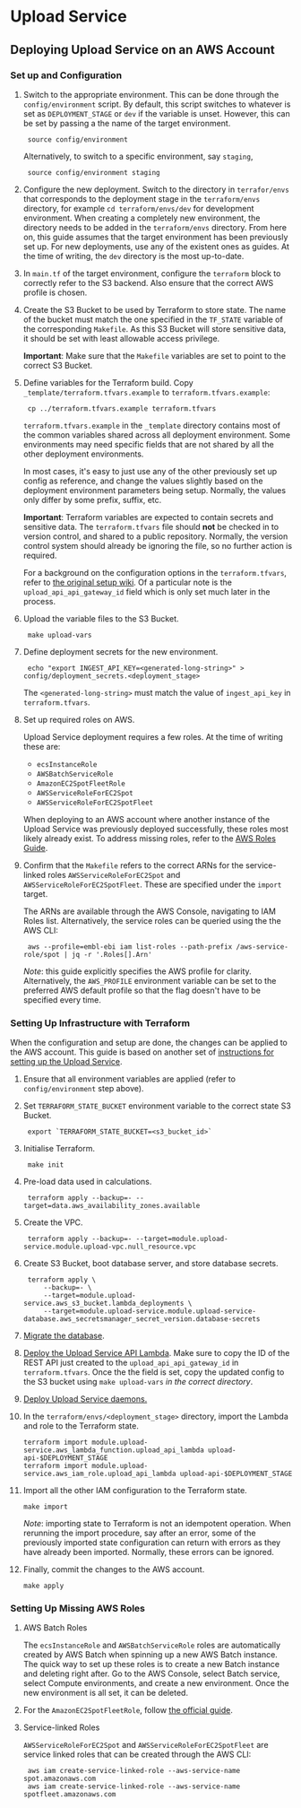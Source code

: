 # Upload Service

## Deploying Upload Service on an AWS Account

### Set up and Configuration

1. Switch to the appropriate environment. This can be done through the `config/environment` script. By default, 
this script switches to whatever is set as `DEPLOYMENT_STAGE` or `dev` if the variable is unset. However, this can be 
set by passing a the name of the
target environment.

        source config/environment
        
    Alternatively, to switch to a specific environment, say `staging`,
    
        source config/environment staging
        
2. Configure the new deployment. Switch to the directory in `terrafor/envs` that corresponds to the deployment stage 
in the `terraform/envs` directory, for example `cd terraform/envs/dev` for development environment. When creating a
completely new environment, the directory needs to be added in the `terraform/envs` directory. From here on, this guide
assumes that the target environment has been previously set up. For new deployments, use any of the existent ones as 
guides. At the time of writing, the `dev` directory is the most up-to-date.

3. In `main.tf` of the target environment, configure the `terraform` block to correctly refer to the S3 backend. Also 
ensure that the correct AWS profile is chosen.

4. Create the S3 Bucket to be used by Terraform to store state. The name of the bucket must match the one specified in
the `TF_STATE` variable of the corresponding `Makefile`. As this S3 Bucket will store sensitive data, it should be set
with least allowable access privilege.

    **Important**: Make sure that the `Makefile` variables are set to point to the correct S3 Bucket. 

5. Define variables for the Terraform build. Copy `_template/terraform.tfvars.example` to `terraform.tfvars.example`:

        cp ../terraform.tfvars.example terraform.tfvars
    
    `terraform.tfvars.example` in the `_template` directory contains most of the common variables shared across all
    deployment environment. Some environments may need specific fields that are not shared by all the other deployment 
    environments.
    
    In most cases, it's easy to just use any of the other previously set up config as reference, and change the values
    slightly based on the deployment environment parameters being setup. Normally, the values only differ by some
    prefix, suffix, etc.
    
    **Important**: Terraform variables are expected to contain secrets and sensitive data. The `terraform.tfvars` file
    should **not** be checked in to version control, and shared to a public repository. Normally, the version control
    system should already be ignoring the file, so no further action is required.
    
    For a background on the configuration options in the `terraform.tfvars`, refer to 
    [the original setup wiki](https://allspark.dev.data.humancellatlas.org/HumanCellAtlas/upload-service/wikis/Deploying-the-Upload-Service-in-a-New-Project#decisions).
    Of a particular note is the `upload_api_api_gateway_id` field which is only set much later in the process. 

6. Upload the variable files to the S3 Bucket.

        make upload-vars
   
7. Define deployment secrets for the new environment.

        echo "export INGEST_API_KEY=<generated-long-string>" > config/deployment_secrets.<deployment_stage>
        
    The `<generated-long-string>` must match the value of `ingest_api_key` in `terraform.tfvars`.
    
8. Set up required roles on AWS.
    
    Upload Service deployment requires a few roles. At the time of writing these are:
    * `ecsInstanceRole`
    * `AWSBatchServiceRole`
    * `AmazonEC2SpotFleetRole`
    * `AWSServiceRoleForEC2Spot`
    * `AWSServiceRoleForEC2SpotFleet`
    
    When deploying to an AWS account where another instance of the Upload Service was previously deployed successfully,
    these roles most likely already exist. To address missing roles, refer to the 
    [AWS Roles Guide](#aws_roles_guide).
    
9. Confirm that the `Makefile` refers to the correct ARNs for the service-linked roles `AWSServiceRoleForEC2Spot` 
and `AWSServiceRoleForEC2SpotFleet`. These are specified under the `import` target.

    The ARNs are available through the AWS Console, navigating to IAM Roles list. Alternatively, the service roles can
    be queried using the the AWS CLI:
    
        aws --profile=embl-ebi iam list-roles --path-prefix /aws-service-role/spot | jq -r '.Roles[].Arn'
        
    *Note*: this guide explicitly specifies the AWS profile for clarity. Alternatively, the `AWS_PROFILE` environment
    variable can be set to the preferred AWS default profile so that the flag doesn't have to be specified every time.
    

### Setting Up Infrastructure with Terraform
 
When the configuration and setup are done, the changes can be applied to the AWS account. This guide is based on 
another set of [instructions for setting up the Upload Service](https://allspark.dev.data.humancellatlas.org/HumanCellAtlas/upload-service/wikis/Setting-up-New-Deployment-In-the-same-AWS-Account#terraform-part-i).

1. Ensure that all environment variables are applied (refer to `config/environment` step above).

2. Set `TERRAFORM_STATE_BUCKET` environment variable to the correct state S3 Bucket.

        export `TERRAFORM_STATE_BUCKET=<s3_bucket_id>`

3. Initialise Terraform.

        make init
        
4. Pre-load data used in calculations.

        terraform apply --backup=- --target=data.aws_availability_zones.available
        
5. Create the VPC.

        terraform apply --backup=- --target=module.upload-service.module.upload-vpc.null_resource.vpc

6. Create S3 Bucket, boot database server, and store database secrets.

        terraform apply \ 
            --backup=- \
            --target=module.upload-service.aws_s3_bucket.lambda_deployments \
            --target=module.upload-service.module.upload-service-database.aws_secretsmanager_secret_version.database-secrets

7. [Migrate the database](https://allspark.dev.data.humancellatlas.org/HumanCellAtlas/upload-service/wikis/Setting-up-New-Deployment-In-the-same-AWS-Account#migrate-the-database-create-tables).

8. [Deploy the Upload Service API Lambda](https://allspark.dev.data.humancellatlas.org/HumanCellAtlas/upload-service/wikis/Setting-up-New-Deployment-In-the-same-AWS-Account#deploy-the-api-lambda).
Make sure to copy the ID of the REST API just created to the `upload_api_api_gateway_id` in `terraform.tfvars`. Once the
the field is set, copy the updated config to the S3 bucket using `make upload-vars` *in the correct directory*.

9. [Deploy Upload Service daemons.](https://allspark.dev.data.humancellatlas.org/HumanCellAtlas/upload-service/wikis/Setting-up-New-Deployment-In-the-same-AWS-Account#prepare-to-deploy-daemons-this-will-be-done-in-a-moment-by-terraform)

10. In the `terraform/envs/<deployment_stage>` directory, import the Lambda and role to the Terraform state.

        terraform import module.upload-service.aws_lambda_function.upload_api_lambda upload-api-$DEPLOYMENT_STAGE
        terraform import module.upload-service.aws_iam_role.upload_api_lambda upload-api-$DEPLOYMENT_STAGE
        
11. Import all the other IAM configuration to the Terraform state.

        make import
        
    *Note*: importing state to Terraform is not an idempotent operation. When rerunning the import procedure, say after
    an error, some of the previously imported state configuration can return with errors as they have already been 
    imported. Normally, these errors can be ignored.
    
12. Finally, commit the changes to the AWS account.

        make apply

### Setting Up Missing AWS Roles
<a name="aws_roles_guide"></a>

1. AWS Batch Roles
    
    The `ecsInstanceRole` and `AWSBatchServiceRole` roles are automatically created by AWS Batch when spinning up a new
    AWS Batch instance. The quick way to set up these roles is to create a new Batch instance and deleting right after.
    Go to the AWS Console, select Batch service, select Compute environments, and create a new environment. Once the
    new environment is all set, it can be deleted.

2. For the `AmazonEC2SpotFleetRole`, follow [the official guide](https://docs.aws.amazon.com/batch/latest/userguide/spot_fleet_IAM_role.html#spot-fleet-roles-console).

3. Service-linked Roles
    
    `AWSServiceRoleForEC2Spot` and `AWSServiceRoleForEC2SpotFleet` are service linked roles that can be created through
    the AWS CLI:
    
        aws iam create-service-linked-role --aws-service-name spot.amazonaws.com
        aws iam create-service-linked-role --aws-service-name spotfleet.amazonaws.com
